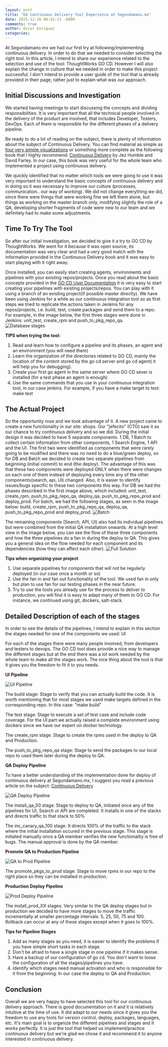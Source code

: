 ```yaml
---
layout: post
title: "GO Continuous Delivery Tool Experience at Segundamano.mx"
date: 2015-12-16 08:41:13 -0600
comments: true
author: Oscar Enriquez
categories: 
---
```


At Segundamano.mx we had our first try at following/implementing continuous delivery. In order to do that we needed to consider selecting the right tool. In this article, I intend to share our experience related to the selection and use of the tool: ThoughtWorks GO CD. However I will also explain the change in culture that we needed in order to make this project successful. I don't intend to provide a user guide of the tool that is already provided in their page, rather just to explain what was our approach.

**Initial Discussions and Investigation** 
---------------------------------------------------------
We started having meetings to start discussing the concepts and dividing responsibilities. It is very important that all the technical people involved in the delivery of the product are involved, that includes Developer, Testers, DevOps. Each of them is responsible for the different phases of a delivery pipeline.
 
Be ready to do a lot of reading on the subject, there is plenty of information about the subject of Continuous Delivery. You can find material as simple as [four very simple visualizations](http://continuousdelivery.com/2014/02/visualizations-of-continuous-delivery/) or something more complete as the following book that I highly recommend: [Continuous Delivery](http://martinfowler.com/books/continuousDelivery.html) by Jez Humble and David Farley. In our case, this book was very useful for the whole team who implemented a project using continuous delivery. 

We quickly identified that no matter which tools we were going to use it was very important to understand the basic concepts of continuous delivery and in doing so it was necessary to improve our culture (processes, communication.. our way of working). We did not change everything we did, since there were things that were working fine we left them alone, but things as working on the master branch only, modifying slightly the role of a QA, developing shorter fragments of code were new to our team and we definitely had to make some adjustments. 
 

**Time To Try The Tool**
----------------------------------
So after our initial investigation, we decided to give it a try to GO CD by ThoughtWorks. We went for it because it was open source, its documentation was very clear and had a very good match with the information provided in the Continuous Delivery book and it was easy to start playing with it right away.  

Once installed, you can easily start creating agents, environments and pipelines with your existing repos/projects. Once you read about the basic concepts provided in the [GO CD User Documentation](https://www.go.cd/documentation/user/15.2.0/) it is very easy to start creating your pipelines with existing projects/repos. You can play with it using a branch of an existing project(if possible master directly). We have been using Jenkins for a while as our continuous integration tool so as first steps we tried to replicate the actions taken in Jenkins for any repos/projects, i.e. build, test, create packages and send them to a repo. For example, in the image below, the first three stages were done in Jenkins: unit_test, create_rpm and push_to_pkg_repo_qa.
![Database stages](/images/databasestages.png)

**TIPS when trying the tool:** 

1. Read and learn how to configure a pipeline and its phases, an agent and an environment (you will need them)
2. Learn the organization of the directories related to GO CD, mainly the location of the content stored by the go cd server and go cd agent( it will help you for debugging).
3. Create your first go agent in the same server where GO CD sever is installed (for a test phase an agent is enough) 
4. Use the same commands that you use in your continuous integration tool, in our case jenkins. For example, if you have a make target to test: make test

**The Actual Project**
-----------------------
So the opportunity rose and we took advantage of it. A new project came to create a new functionality in our site: shops. Our "jefecito" (CTO) saw it as our chance to try continuous delivery and so we did. 
During the initial design it was decided to have 5 separate components. 1 DB, 1 Batch to collect certain information from other components, 1 Search Engine, 1 API and the UI. The first two were identified as components that were rarely going to be modified and there was no need to do a blue/green deploy, so for DB and Batch we decided to create two separate pipelines from beginning (initial commit) to end (the deploy). The advantage of this was that these two components were deployed ONLY when there were changes on each one of them instead of deploying every time any of the other components(search, api, UI) changed. Also, it is easier to identify issues/bugs specific to these two components this way. 
For DB we had the phases described in the first image above, which included: unit_test, create_rpm, push_to_pkg_repo_qa, deploy_qa, push_to_pkg_repo_prod and deploy_prod.
For batch, we had the following stages, as seen in the image below: build, create_rpm, push_to_pkg_repo_qa, deploy_qa, push_to_pkg_repo_prod and deploy_prod. 
![Batch](/images/batch.png)

The remaining components (Search, API, UI) also had its individual pipelines but were combined from the initial QA installation onwards. 
At a high level view in the image below, you can see the flow of these three components and how the three pipelines do a fan in during the deploy to QA. This gives you a general idea on the flow needed for each component and its dependencies (how they can affect each other).
![Full Solution](/images/shopsfullpipelines.png)

**Tips when organizing your project**

1. Use separate pipelines for components that will not be regularly deployed (in our case once a month or so)
2. Use the fan in and fan out functionality of the tool. We used fan in only but plan to use fan for our testing phases in the near future.
3. Try to use the tools you already use for the process to deliver to production, you will find it is easy to adapt many of them to GO CD. For instance, we continued using git, dockers, salt-stack.



**Detailed Description of each of the stages**
--------------------------------------------
In order to see the details of the pipelines, I intend to explain in this section the stages needed for one of the components we used: UI

For each of the stages there were many people involved, from developers and testers to devops. The GO CD tool does provide a nice way to manage the different stages but at the end there was a lot work needed by the whole team to make all the stages work. The nice thing about the tool is that it gives you the freedom to fit it to you needs. 

**UI Pipeline**

![UI Pipeline](/images/uipipeline.png)

The build stage: Stage to verify that you can actually build the code. It is worth mentioning that for most stages we used make targets defined in the corresponding repo. In this case: "make build" 

The test stage: Stage to execute a set of test case and include code coverage. For the UI part we actually raised a complete environment using dockers since we have our expert on docker technology.

The create_rpm stage: Stage to create the rpms used in the deploy to QA and Production. 

The push_to_pkg_repo_qa stage:  Stage to send the packages to our local repo to used them later during the deploy to QA.


**QA Deploy Pipeline**

To have a better understanding of the implementation done for deploy of continuous delivery at Segundamano.mx, I suggest you read a previous article on the subject: [Continuous Delivery](http://backstage.segundamano.mx/blog/2015/07/01/continuous-delivery/)

![QA Deploy Pipeline](/images/qainstallpipeline.png)

The install_qa_50 stage: Stage to deploy to QA, initiated once any of the pipelines for UI, Search or API are completed. It installs in one of the stacks and directs traffic to that stack to 50% 

The inc_canary_qa_100 stage: It directs 100% of the traffic to the stack where the initial installation occured in the previous stage. This stage is initiated manually once a QA member verifies the new functionality is free of bugs. The manual approval is done by the QA member.


**Promote QA to Production Pipeline**

![QA to Prod Pipeline](/images/qatoprodpipeline.png)

The promote_pkgs_to_prod stage: Stage to move rpms in our repo to the right place so they can be installed in production.

**Production Deploy Pipeline**

![Prod Deploy Pipeline](/images/prodpipeline.png)

The install_prod_XX stages: Very similar to the QA deploy stages but in production we decided to have more stages to move the traffic incrementally at smaller percentage intervals: 5, 25, 50, 75 and 100. Rollback can occur at any of these stages except when it goes to 100%.

**Tips for Pipeline Stages**

1. Add as many stages as you need, it is easier to identify the problems if you have simple short tasks in each stage. 
2. Don't be afraid to have a single stage in one pipeline if it makes sense.
3. Have a backup of our configuration of go cd. You don't want to loose the configuration of all the stages/pipelines you have.
4. Identify which stages need manual activation and who is responsible for it from the beginning. In our case the deploy to QA and Production.

**Conclusion**
--------------------------------------------
Overall we are very happy to have selected this tool for our continuous delivery approach. There is good documentation on it and it is relatively intuitive at the time of use. It did adapt to our needs since it gives you the freedom to use any tools for version control, deploy, packages, languages,  etc. It's main goal is to organize the different pipelines and stages and it works perfectly. It is just the tool that helped us implement/practice continuous delivery but we're glad we chose it and recommend it to anyone interested in continuous delivery.


